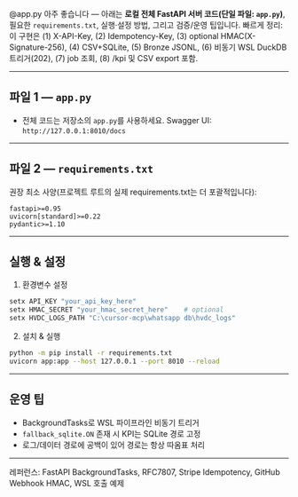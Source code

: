 @app.py 아주 좋습니다 — 아래는 **로컬 전체 FastAPI 서버 코드(단일 파일: `app.py`)**, 필요한 `requirements.txt`, 실행·설정 방법, 그리고 검증/운영 팁입니다.
빠르게 정리: 이 구현은 (1) X-API-Key, (2) Idempotency-Key, (3) optional HMAC(X-Signature-256), (4) CSV+SQLite, (5) Bronze JSONL, (6) 비동기 WSL DuckDB 트리거(202), (7) job 조회, (8) /kpi 및 CSV export 포함.

---

## 파일 1 — `app.py`

- 전체 코드는 저장소의 `app.py`를 사용하세요. Swagger UI: `http://127.0.0.1:8010/docs`

---

## 파일 2 — `requirements.txt`

권장 최소 사양(프로젝트 루트의 실제 requirements.txt는 더 포괄적입니다):
```
fastapi>=0.95
uvicorn[standard]>=0.22
pydantic>=1.10
```

---

## 실행 & 설정

1) 환경변수 설정
```powershell
setx API_KEY "your_api_key_here"
setx HMAC_SECRET "your_hmac_secret_here"    # optional
setx HVDC_LOGS_PATH "C:\cursor-mcp\whatsapp db\hvdc_logs"
```

2) 설치 & 실행
```bash
python -m pip install -r requirements.txt
uvicorn app:app --host 127.0.0.1 --port 8010 --reload
```

---

## 운영 팁
- BackgroundTasks로 WSL 파이프라인 비동기 트리거
- `fallback_sqlite.ON` 존재 시 KPI는 SQLite 경로 고정
- 로그/데이터 경로에 공백이 있어 경로는 항상 따옴표 처리

---

레퍼런스: FastAPI BackgroundTasks, RFC7807, Stripe Idempotency, GitHub Webhook HMAC, WSL 호출 예제
